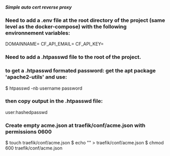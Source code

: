 ##### Simple auto cert reverse proxy
### Need to add a .env file at the root directory of the project (same level as the docker-compose) with the following environnement variables:

DOMAINNAME= 
CF_API_EMAIL= 
CF_API_KEY= 

### Need to add a .htpasswd file to the root of the project.
### to get a .htpasswd formated password: get the apt package 'apache2-utils' and use:
$ htpasswd -nb username password
### then copy output in the .htpasswd file:
user:hashedpasswd

### Create empty acme.json at traefik/conf/acme.json with permissions 0600
$ touch traefik/conf/acme.json
$ echo "" > traefik/conf/acme.json
$ chmod 600 traefik/conf/acme.json